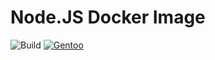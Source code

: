 # Node.JS Docker Image

![Build](https://jenkins.nespithal.com/buildStatus/icon?job=docker-nodejs) [![Gentoo](https://drive.google.com/uc?export=view&id=0BzFoekt1CgCHZDNkQ3MxXzdjakE)](https://gentoo.org)
